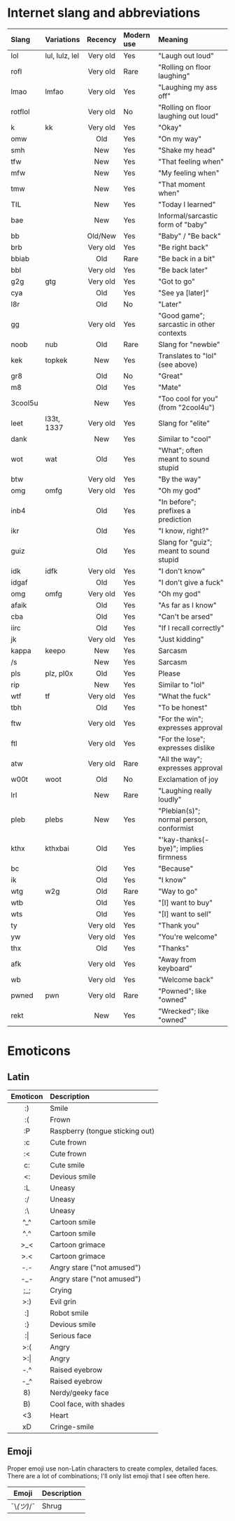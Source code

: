# Internet slang and abbreviations #

Slang    | Variations      | Recency  | Modern use | Meaning
:--------|:----------------|:--------:|:-----------|:-------
lol      | lul, lulz, lel  | Very old | Yes        | "Laugh out loud"
rofl     |                 | Very old | Rare       | "Rolling on floor laughing"
lmao     | lmfao           | Very old | Yes        | "Laughing my ass off"
rotflol  |                 | Very old | No         | "Rolling on floor laughing out loud"
k        | kk              | Very old | Yes        | "Okay"
omw      |                 | Old      | Yes        | "On my way"
smh      |                 | New      | Yes        | "Shake my head"
tfw      |                 | New      | Yes        | "That feeling when"
mfw      |                 | New      | Yes        | "My feeling when"
tmw      |                 | New      | Yes        | "That moment when"
TIL      |                 | New      | Yes        | "Today I learned"
bae      |                 | New      | Yes        | Informal/sarcastic form of "baby"
bb       |                 | Old/New  | Yes        | "Baby" / "Be back"
brb      |                 | Very old | Yes        | "Be right back"
bbiab    |                 | Old      | Rare       | "Be back in a bit"
bbl      |                 | Very old | Yes        | "Be back later"
g2g      | gtg             | Very old | Yes        | "Got to go"
cya      |                 | Old      | Yes        | "See ya [later]"
l8r      |                 | Old      | No         | "Later"
gg       |                 | Very old | Yes        | "Good game"; sarcastic in other contexts
noob     | nub             | Old      | Rare       | Slang for "newbie"
kek      | topkek          | New      | Yes        | Translates to "lol" (see above)
gr8      |                 | Old      | No         | "Great"
m8       |                 | Old      | Yes        | "Mate"
3cool5u  |                 | New      | Yes        | "Too cool for you" (from "2cool4u")
leet     | l33t, 1337      | Very old | Yes        | Slang for "elite"
dank     |                 | New      | Yes        | Similar to "cool"
wot      | wat             | Old      | Yes        | "What"; often meant to sound stupid
btw      |                 | Very old | Yes        | "By the way"
omg      | omfg            | Very old | Yes        | "Oh my god"
inb4     |                 | Old      | Yes        | "In before"; prefixes a prediction
ikr      |                 | Old      | Yes        | "I know, right?"
guiz     |                 | Old      | Yes        | Slang for "guiz"; meant to sound stupid
idk      | idfk            | Very old | Yes        | "I don't know"
idgaf    |                 | Old      | Yes        | "I don't give a fuck"
omg      | omfg            | Very old | Yes        | "Oh my god"
afaik    |                 | Old      | Yes        | "As far as I know"
cba      |                 | Old      | Yes        | "Can't be arsed"
iirc     |                 | Old      | Yes        | "If I recall correctly"
jk       |                 | Very old | Yes        | "Just kidding"
kappa    | keepo           | New      | Yes        | Sarcasm
/s       |                 | New      | Yes        | Sarcasm
pls      | plz, pl0x       | Old      | Yes        | Please
rip      |                 | New      | Yes        | Similar to "lol"
wtf      | tf              | Very old | Yes        | "What the fuck"
tbh      |                 | Old      | Yes        | "To be honest"
ftw      |                 | Very old | Yes        | "For the win"; expresses approval
ftl      |                 | Very old | Yes        | "For the lose"; expresses dislike
atw      |                 | Very old | Rare       | "All the way"; expresses approval
w00t     | woot            | Old      | No         | Exclamation of joy
lrl      |                 | New      | Rare       | "Laughing really loudly"
pleb     | plebs           | New      | Yes        | "Plebian(s)"; normal person, conformist
kthx     | kthxbai         | Old      | Yes        | "'kay-thanks(-bye)"; implies firmness
bc       |                 | Old      | Yes        | "Because"
ik       |                 | Old      | Yes        | "I know"
wtg      | w2g             | Old      | Rare       | "Way to go"
wtb      |                 | Old      | Yes        | "[I] want to buy"
wts      |                 | Old      | Yes        | "[I] want to sell"
ty       |                 | Very old | Yes        | "Thank you"
yw       |                 | Very old | Yes        | "You're welcome"
thx      |                 | Old      | Yes        | "Thanks"
afk      |                 | Very old | Yes        | "Away from keyboard"
wb       |                 | Very old | Yes        | "Welcome back"
pwned    | pwn             | Very old | Rare       | "Powned"; like "owned"
rekt     |                 | New      | Yes        | "Wrecked"; like "owned"


# Emoticons #

## Latin ##

Emoticon   | Description
:---------:|:-----------
:)         | Smile
:(         | Frown
:P         | Raspberry (tongue sticking out)
:c         | Cute frown
:<         | Cute frown
c:         | Cute smile
<:         | Devious smile
:L         | Uneasy
:/         | Uneasy
:\\        | Uneasy
^_^        | Cartoon smile
^.^        | Cartoon smile
>_<        | Cartoon grimace
>.<        | Cartoon grimace
-.-        | Angry stare ("not amused")
-_-        | Angry stare ("not amused")
;_;        | Crying
\>:)       | Evil grin
:]         | Robot smile
:}         | Devious smile
:\|        | Serious face
\>:(       | Angry
\>:\|      | Angry
-.^        | Raised eyebrow
-_^        | Raised eyebrow
8)         | Nerdy/geeky face
B)         | Cool face, with shades
<3         | Heart
xD         | Cringe-smile

## Emoji ##

Proper emoji use non-Latin characters to create complex, detailed faces.  There are a lot of combinations; I'll only list emoji that I see often here.

Emoji       | Description
:----------:|:-----------
¯\\_(ツ)_/¯  | Shrug